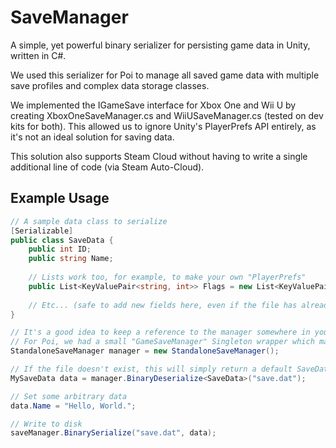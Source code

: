# SaveManager
A simple, yet powerful binary serializer for persisting game data in Unity, written in C#.

We used this serializer for Poi to manage all saved game data with multiple save profiles and complex data storage classes. 

We implemented the IGameSave interface for Xbox One and Wii U by creating XboxOneSaveManager.cs and WiiUSaveManager.cs (tested on dev kits for both). This allowed us to ignore Unity's PlayerPrefs API entirely, as it's not an ideal solution for saving data.

This solution also supports Steam Cloud without having to write a single additional line of code (via Steam Auto-Cloud).

Example Usage
------
```C#
// A sample data class to serialize
[Serializable]
public class SaveData {
	public int ID;
	public string Name;
	
	// Lists work too, for example, to make your own "PlayerPrefs"
	public List<KeyValuePair<string, int>> Flags = new List<KeyValuePair<string, int>>();
	
	// Etc... (safe to add new fields here, even if the file has already been serialized)
}

// It's a good idea to keep a reference to the manager somewhere in your project (ie: Singleton).
// For Poi, we had a small "GameSaveManager" Singleton wrapper which managed multiple save files.
StandaloneSaveManager manager = new StandaloneSaveManager();

// If the file doesn't exist, this will simply return a default SaveData instance
MySaveData data = manager.BinaryDeserialize<SaveData>("save.dat");

// Set some arbitrary data
data.Name = "Hello, World.";

// Write to disk
saveManager.BinarySerialize("save.dat", data);
```
